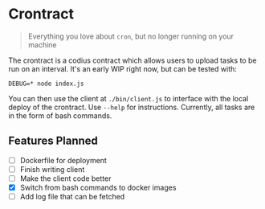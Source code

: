 # Crontract
> Everything you love about `cron`, but no longer running on your machine

The crontract is a codius contract which allows users to upload tasks to
be run on an interval. It's an early WIP right now, but can be tested with:

```
DEBUG=* node index.js
```

You can then use the client at `./bin/client.js` to interface with the
local deploy of the crontract. Use `--help` for instructions. Currently,
all tasks are in the form of bash commands.

## Features Planned

- [ ] Dockerfile for deployment
- [ ] Finish writing client
- [ ] Make the client code better
- [X] Switch from bash commands to docker images
- [ ] Add log file that can be fetched
